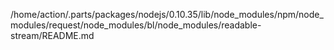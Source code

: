 /home/action/.parts/packages/nodejs/0.10.35/lib/node_modules/npm/node_modules/request/node_modules/bl/node_modules/readable-stream/README.md